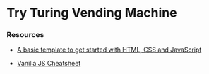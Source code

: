 # Try Turing Vending Machine


### Resources

- [A basic template to get started with HTML, CSS and JavaScript](https://github.com/adrianbautista/html-css-template)

- [Vanilla JS Cheatsheet](https://gist.github.com/thegitfather/9c9f1a927cd57df14a59c268f118ce86#accessing-dom-elements)